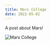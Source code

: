 ```yaml
---
title: Mars College
date: 2022-05-02
---
```


<script>
   import BannerImage from '../../src/lib/components/BannerImage.svelte'
   import ImageCarousel from '../../src/lib/components/ImageCarousel.svelte'

</script>

A post about Mars!

![Mars College](./mars.jpg)

<BannerImage src='https://images.unsplash.com/photo-1653262407460-21b4e744725c?crop=entropy&cs=tinysrgb&fm=jpg&ixlib=rb-1.2.1&q=80&raw_url=true&ixid=MnwxMjA3fDB8MHxwaG90by1wYWdlfHx8fGVufDB8fHx8&auto=format&fit=crop&w=1975'/>

<ImageCarousel/>
